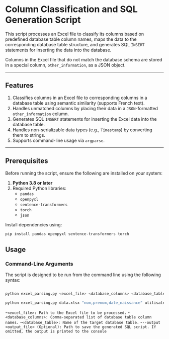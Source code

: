 # Column Classification and SQL Generation Script

This script processes an Excel file to classify its columns based on predefined database table column names, maps the data to the corresponding database table structure, and generates SQL `INSERT` statements for inserting the data into the database. 

Columns in the Excel file that do not match the database schema are stored in a special column, `other_information`, as a JSON object.

---

## Features

1. Classifies columns in an Excel file to corresponding columns in a database table using semantic similarity (supports French text).
2. Handles unmatched columns by placing their data in a `JSON`-formatted `other_information` column.
3. Generates SQL `INSERT` statements for inserting the Excel data into the database table.
4. Handles non-serializable data types (e.g., `Timestamp`) by converting them to strings.
5. Supports command-line usage via `argparse`.

---

## Prerequisites

Before running the script, ensure the following are installed on your system:

1. **Python 3.8 or later**
2. Required Python libraries:
   - `pandas`
   - `openpyxl`
   - `sentence-transformers`
   - `torch`
   - `json`

Install dependencies using:

```bash
pip install pandas openpyxl sentence-transformers torch


```

## Usage

### Command-Line Arguments

The script is designed to be run from the command line using the following syntax:


```bash

python excel_parsing.py <excel_file> <database_columns> <database_table> --output <output_file>
```

```bash
python excel_parsing.py data.xlsx "nom,prenom,date_naissance" utilisateurs --output insert.sql

```


-`<excel_file>: Path to the Excel file to be processed.`
-`<database_columns>: Comma-separated list of database table column names.`
-`<database_table>: Name of the target database table.`
-`--output <output_file> (Optional): Path to save the generated SQL script. If omitted, the output is printed to the console`


